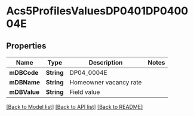 # Acs5ProfilesValuesDP0401DP040004E

## Properties
Name | Type | Description | Notes
------------ | ------------- | ------------- | -------------
**mDBCode** | **String** | DP04_0004E | 
**mDBName** | **String** | Homeowner vacancy rate | 
**mDBValue** | **String** | Field value | 

[[Back to Model list]](../README.md#documentation-for-models) [[Back to API list]](../README.md#documentation-for-api-endpoints) [[Back to README]](../README.md)


